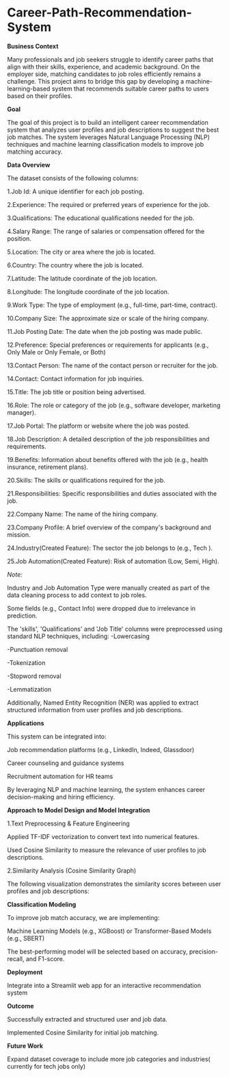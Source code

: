 # Career-Path-Recommendation-System

 __Business Context__
 
Many professionals and job seekers struggle to identify career paths that align with their skills, experience, and academic background. On the employer side, matching candidates to job roles efficiently remains a challenge. This project aims to bridge this gap by developing a machine-learning-based system that recommends suitable career paths to users based on their profiles.

**Goal**

The goal of this project is to build an intelligent career recommendation system that analyzes user profiles and job descriptions to suggest the best job matches. The system leverages Natural Language Processing (NLP) techniques and machine learning classification models to improve job matching accuracy.


**Data Overview**

The dataset consists of the following columns:

1.Job Id: A unique identifier for each job posting.

2.Experience: The required or preferred years of experience for the job.

3.Qualifications: The educational qualifications needed for the job.

4.Salary Range: The range of salaries or compensation offered for the position.

5.Location: The city or area where the job is located.

6.Country: The country where the job is located.

7.Latitude: The latitude coordinate of the job location.

8.Longitude: The longitude coordinate of the job location.

9.Work Type: The type of employment (e.g., full-time, part-time, contract).

10.Company Size: The approximate size or scale of the hiring company.

11.Job Posting Date: The date when the job posting was made public.

12.Preference: Special preferences or requirements for applicants (e.g., Only Male or Only Female, or Both)

13.Contact Person: The name of the contact person or recruiter for the job.

14.Contact: Contact information for job inquiries.

15.Title: The job title or position being advertised.

16.Role: The role or category of the job (e.g., software developer, marketing manager).

17.Job Portal: The platform or website where the job was posted.

18.Job Description: A detailed description of the job responsibilities and requirements.

19.Benefits: Information about benefits offered with the job (e.g., health insurance, retirement plans).

20.Skills: The skills or qualifications required for the job.

21.Responsibilities: Specific responsibilities and duties associated with the job.

22.Company Name: The name of the hiring company.

23.Company Profile: A brief overview of the company's background and mission.

24.Industry(Created Feature):	The sector the job belongs to (e.g., Tech ).

25.Job Automation(Created Feature):	Risk of automation (Low, Semi, High).

*Note:*

Industry and Job Automation Type were manually created as part of the data cleaning process to add context to job roles.

Some fields (e.g., Contact Info) were dropped due to irrelevance in prediction.

The 'skills', 'Qualifications' and 'Job Title' columns were preprocessed using standard NLP techniques, including:
-Lowercasing

-Punctuation removal

-Tokenization

-Stopword removal

-Lemmatization


Additionally, Named Entity Recognition (NER) was applied to extract structured information from user profiles and job descriptions.

 
 **Applications**
 
This system can be integrated into:

Job recommendation platforms (e.g., LinkedIn, Indeed, Glassdoor)

Career counseling and guidance systems

Recruitment automation for HR teams

By leveraging NLP and machine learning, the system enhances career decision-making and hiring efficiency.


**Approach to Model Design and Model Integration**

1.Text Preprocessing & Feature Engineering

Applied TF-IDF vectorization to convert text into numerical features.

Used Cosine Similarity to measure the relevance of user profiles to job descriptions.

2.Similarity Analysis (Cosine Similarity Graph)

The following visualization demonstrates the similarity scores between user profiles and job descriptions:




**Classification Modeling**

To improve job match accuracy, we are implementing:

Machine Learning Models (e.g., XGBoost) or
Transformer-Based Models (e.g., SBERT)

The best-performing model will be selected based on accuracy, precision-recall, and F1-score.



**Deployment**

Integrate into a Streamlit web app for an interactive recommendation system



**Outcome**

Successfully extracted and structured user and job data.

Implemented Cosine Similarity for initial job matching.

**Future Work**

Expand dataset coverage to include more job categories and industries( currently for tech jobs only)



  
